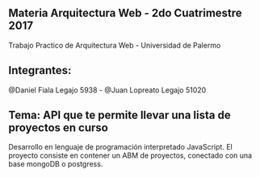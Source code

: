 ## Materia Arquitectura Web - 2do Cuatrimestre 2017 
Trabajo Practico de Arquitectura Web - Universidad de Palermo
## Integrantes:
@Daniel Fiala Legajo 5938 - @Juan Lopreato Legajo 51020
## Tema: API que te permite llevar una lista de proyectos en curso
Desarrollo en lenguaje de programación interpretado JavaScript. El proyecto consiste en contener un ABM de proyectos, conectado con una base mongoDB o postgress.
